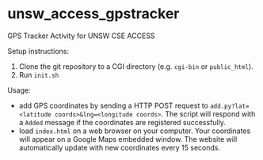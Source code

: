 # unsw_access_gpstracker
GPS Tracker Activity for UNSW CSE ACCESS

Setup instructions:

1. Clone the git repository to a CGI directory (e.g. `cgi-bin` or `public_html`).
2. Run `init.sh`

Usage:
* add GPS coordinates by sending a HTTP POST request to `add.py?lat=<latitude coords>&lng=<longitude coords>`. The script will respond with a `Added` message if the coordinates are registered successfully.
* load `index.html` on a web browser on your computer. Your coordinates will appear on a Google Maps embedded window. The website will automatically update with new coordinates every 15 seconds.
